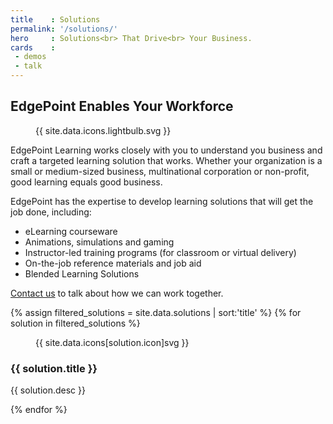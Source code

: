 ```yaml
---
title    : Solutions
permalink: '/solutions/'
hero     : Solutions<br> That Drive<br> Your Business.
cards    :
 - demos
 - talk
---
```

## EdgePoint Enables Your Workforce

<figure class="featuredIcon">{{ site.data.icons.lightbulb.svg }}</figure>

EdgePoint Learning works closely with you to understand you business and craft a targeted learning solution that works. Whether your organization is a small or medium-sized business, multinational corporation or non-profit, good learning equals good business.

EdgePoint has the expertise to develop learning solutions that will get the job done, including:

* eLearning courseware
* Animations, simulations and gaming
* Instructor-led training programs (for classroom or virtual delivery)
* On-the-job reference materials and job aid
* Blended Learning Solutions

[Contact us](/form/talk/) to talk about how we can work together.

<section id="solutions">
  {% assign filtered_solutions = site.data.solutions | sort:'title' %}
  {% for solution in filtered_solutions %}
    <article class="solution" id='solution_{{ solution.name }}'>
      <figure>{{ site.data.icons[solution.icon]svg }}</figure>
      <section>
        <h3>{{ solution.title }}</h3>
        <p>{{ solution.desc }}</p>
        <!-- <p><a href='{{ solution.link }}' class='button'>Learn More</a></p> -->
      </section>
    </article>
  {% endfor %}
</section>
